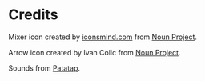 # Credits

Mixer icon created by [iconsmind.com](http://iconsmind.com) from [Noun Project](http://nounproject.com).

Arrow icon created by Ivan Colic from [Noun Project](http://nounproject.com).

Sounds from [Patatap](http://patatap.com).